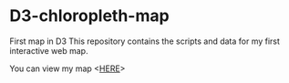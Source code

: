 # D3-chloropleth-map
First map in D3
This repository contains the scripts and data for my first interactive web map.

You can view my map <[HERE](https://tomvana.github.io/D3-chloropleth-map/index.html)>
